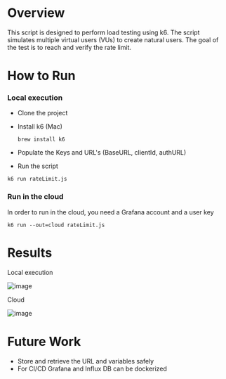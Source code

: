 # Overview
This script is designed to perform load testing using k6. The script simulates multiple virtual users (VUs) to create natural users. The goal of the test is to reach and verify the rate limit.

# How to Run

### Local execution

- Clone the project
- Install k6 (Mac)

  
  ```
  brew install k6
  ```
- Populate the Keys and URL's  (BaseURL, clientId, authURL)
- Run the script

```
k6 run rateLimit.js
```

### Run in the cloud
In order to run in the cloud, you need a Grafana account and a user key

```
k6 run --out=cloud rateLimit.js
```

# Results 
Local execution 

![image](https://github.com/user-attachments/assets/bf1b14c9-b841-4ae3-bc27-ba59996cb64b)


Cloud 

![image](https://github.com/user-attachments/assets/343081e7-d1ba-4e77-9939-ba25993532bd)


# Future Work
- Store and retrieve the URL and variables safely
- For CI/CD Grafana and Influx DB can be dockerized
